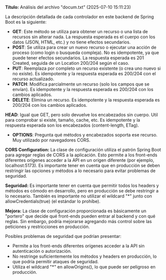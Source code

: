 **Título:** Análisis del archivo "docum.txt" (2025-07-10 15:11:23)

La descripción detallada de cada controlador en este backend de Spring Boot es la siguiente:

* **GET**: Este método se utiliza para obtener un recurso o una lista de recursos sin alterar nada. La respuesta esperada es el cuerpo con los datos (JSON, HTML, etc.) y no tiene efectos secundarios.
* **POST**: Se utiliza para crear un nuevo recurso o ejecutar una acción de proceso (como login o busqueda compleja). No es idempotente, ya que puede tener efectos secundarios. La respuesta esperada es 201 Created, seguida de un Location 200/204 según el caso.
* **PUT**: Reemplaza por completo un recurso existente (o crea uno nuevo si no existe). Es idempotente y la respuesta esperada es 200/204 con el recurso actualizado.
* **PATCH**: Modifica parcialmente un recurso (solo los campos que se envían). Es idempotente y la respuesta esperada es 200/204 con los cambios aplicados.
* **DELETE**: Elimina un recurso. Es idempotente y la respuesta esperada es 200/204 con los cambios aplicados.

**HEAD**: Igual que GET, pero solo devuelve los encabezados sin cuerpo. Util para comprobar si existe, tamaño, cache, etc. Es idempotente y la respuesta esperada son los encabezados (content-length, ETag).
* **OPTIONS**: Pregunta qué métodos y encabezados soporta ese recurso. Muy utilizado por navegadores CORS.

**CORS Configuration:** La clase de configuración utiliza el patrón Spring Boot para agregar reglas de CORS a la aplicación. Esto permite a los front-ends diferentes orígenes acceder a la API en un origen diferente (por ejemplo, localhost:5173). Es importante tener en cuenta que en producción se deben restringir las opciones y métodos a lo necesario para evitar problemas de seguridad.

**Seguridad:** Es importante tener en cuenta que permitir todos los headers y métodos es cómodo en desarrollo, pero en producción se debe restringir a lo necesario. También es importante no utilizar el wildcard "*" junto con allowCredentials(true) (el estándar lo prohíbe).

**Mejora:** La clase de configuración proporcionada es básicamente un "portero" que decide qué front-ends pueden entrar al backend y con qué reglas. Sin embargo, podría mejorarse agregando más control sobre las peticiones y restricciones en producción.

Posibles problemas de seguridad que podrían presentar:

* Permite a los front-ends diferentes orígenes acceder a la API sin autenticación o autorización.
* No restringe suficientemente los métodos y headers en producción, lo que podría permitir ataques de seguridad.
* Utiliza el wildcard "*" en allowOrigins(), lo que puede ser peligroso en producción.